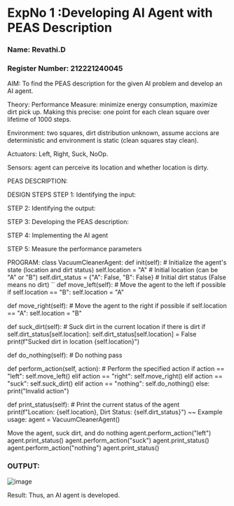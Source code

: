<h1>ExpNo 1 :Developing AI Agent with PEAS Description</h1>
<h3>Name: Revathi.D </h3>
<h3>Register Number: 212221240045</h3>

AIM:
 To find the PEAS description for the given AI problem and develop an AI agent.
 
Theory: 
Performance Measure: minimize energy consumption, maximize dirt pick up. Making this precise: one point for each clean square over lifetime of 1000 steps.

Environment: two squares, dirt distribution unknown, assume accions are deterministic and environment is static (clean squares stay clean).

Actuators: Left, Right, Suck, NoOp.

Sensors: agent can perceive its location and whether location is dirty.

PEAS DESCRIPTION:


DESIGN STEPS
STEP 1:
Identifying the input:

STEP 2:
Identifying the output:

STEP 3:
Developing the PEAS description:

STEP 4:
Implementing the AI agent

STEP 5:
Measure the performance parameters

PROGRAM:
class VacuumCleanerAgent: def init(self): # Initialize the agent's state (location and dirt status) self.location = "A" # Initial location (can be "A" or "B") self.dirt_status = {"A": False, "B": False} # Initial dirt status (False means no dirt)
``
def move_left(self):
    # Move the agent to the left if possible
    if self.location == "B":
        self.location = "A"

def move_right(self):
    # Move the agent to the right if possible
    if self.location == "A":
        self.location = "B"

def suck_dirt(self):
    # Suck dirt in the current location if there is dirt
    if self.dirt_status[self.location]:
        self.dirt_status[self.location] = False
        print(f"Sucked dirt in location {self.location}")

def do_nothing(self):
    # Do nothing
    pass

def perform_action(self, action):
    # Perform the specified action
    if action == "left":
        self.move_left()
    elif action == "right":
        self.move_right()
    elif action == "suck":
        self.suck_dirt()
    elif action == "nothing":
        self.do_nothing()
    else:
        print("Invalid action")

def print_status(self):
    # Print the current status of the agent
    print(f"Location: {self.location}, Dirt Status: {self.dirt_status}") 
~~
Example usage:
agent = VacuumCleanerAgent()

Move the agent, suck dirt, and do nothing
agent.perform_action("left") agent.print_status() agent.perform_action("suck") agent.print_status() agent.perform_action("nothing") agent.print_status()


### OUTPUT:
![image](https://github.com/Revathi-Dayalan/19AI405ExpNo1/assets/96000574/1ed1db02-eab7-4dd8-90f6-d9032b4effcd)

Result:
Thus, an AI agent is developed.


